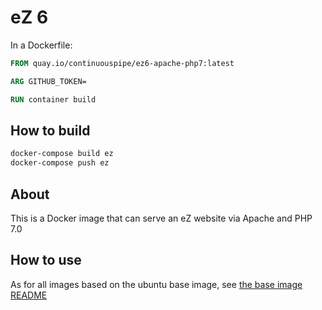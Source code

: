 # eZ 6

In a Dockerfile:
```Dockerfile
FROM quay.io/continuouspipe/ez6-apache-php7:latest

ARG GITHUB_TOKEN=

RUN container build
```

## How to build

```bash
docker-compose build ez
docker-compose push ez
```

## About

This is a Docker image that can serve an eZ website via Apache and PHP 7.0

## How to use

As for all images based on the ubuntu base image, see
[the base image README](../../ubuntu/16.04/README.md)